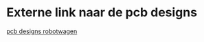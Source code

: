 # Externe link naar de pcb designs

[pcb designs robotwagen](https://singhtar.github.io/pcb-designs-Robotwagen/#/)
